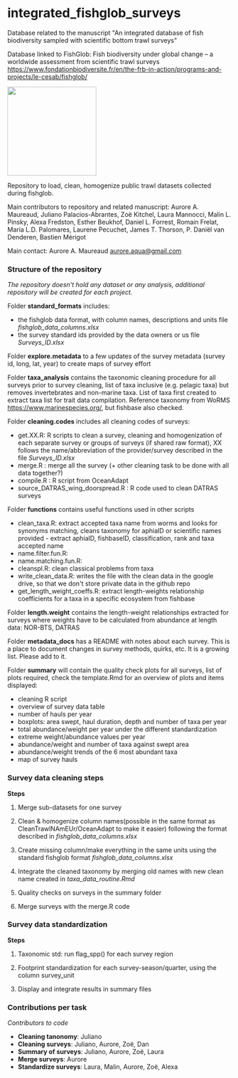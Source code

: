 # integrated_fishglob_surveys
Database related to the manuscript "An integrated database of fish biodiversity sampled with scientific bottom trawl surveys"

Database linked to FishGlob: Fish biodiversity under global change – a worldwide assessment from scientific trawl surveys https://www.fondationbiodiversite.fr/en/the-frb-in-action/programs-and-projects/le-cesab/fishglob/

<img src ="https://github.com/AquaAuma/integrated_fishglob_surveys/blob/main/fishglob_logo.png" width ="200">


Repository to load, clean, homogenize public trawl datasets collected during fishglob.

Main contributors to repository and related manuscript: Aurore A. Maureaud, Juliano Palacios-Abrantes, Zoë Kitchel, Laura Mannocci, Malin L. Pinsky, Alexa Fredston, Esther Beukhof, Daniel L. Forrest, Romain Frelat, Maria L.D. Palomares, Laurene Pecuchet, James T. Thorson, P. Daniël van Denderen, Bastien Mérigot

Main contact: Aurore A. Maureaud aurore.aqua@gmail.com

### Structure of the repository

*The repository doesn't hold any dataset or any analysis, additional repository will be created for each project.*

Folder **standard_formats** includes:
- the fishglob data format, with column names, descriptions and units file *fishglob_data_columns.xlsx*
- the survey standard ids provided by the data owners or us file *Surveys_ID.xlsx*

Folder **explore.metadata** to a few updates of the survey metadata (survey id, long, lat, year) to create maps of survey effort

Folder **taxa_analysis** contains the taxonomic cleaning procedure for all surveys prior to survey cleaning, list of taxa inclusive (e.g. pelagic taxa) but removes invertebrates and non-marine taxa. List of taxa first created to extract taxa list for trait data compilation. Reference taxonomy from WoRMS https://www.marinespecies.org/, but fishbase also checked.

Folder **cleaning.codes** includes all cleaning codes of surveys:
- get.XX.R: R scripts to clean a survey, cleaning and homogenization of each separate survey or groups of surveys (if shared raw format), XX follows the name/abbreviation of the provider/survey described in the file *Surveys_ID.xlsx*
- merge.R : merge all the survey (+ other cleaning task to be done with all data together?)
- compile.R : R script from OceanAdapt
- source_DATRAS_wing_doorspread.R : R code used to clean DATRAS surveys

Folder **functions** contains useful functions used in other scripts
- clean_taxa.R: extract accepted taxa name from worms and looks for synonyms matching, cleans taxonomy for aphiaID or scientific names provided - extract aphiaID, fishbaseID, classification, rank and taxa accepted name
- name.filter.fun.R: 
- name.matching.fun.R: 
- cleanspl.R: clean classical problems from taxa
- write_clean_data.R: writes the file with the clean data in the google drive, so that we don't store private data in the github repo
- get_length_weight_coeffs.R: extract length-weights relationship coefficients for a taxa in a specific ecosystem from fishbase

Folder **length.weight** contains the length-weight relationships extracted for surveys where weights have to be calculated from abundance at length data: NOR-BTS, DATRAS

Folder **metadata_docs** has a README with notes about each survey. This is a place to document changes in survey methods, quirks, etc. It is a growing list. Please add to it.

Folder **summary** will contain the quality check plots for all surveys, list of plots required, check the template.Rmd for an overview of plots and items displayed:
- cleaning R script
- overview of survey data table
- number of hauls per year
- boxplots: area swept, haul duration, depth and number of taxa per year
- total abundance/weight per year under the different standardization
- extreme weight/abundance values per year
- abundance/weight and number of taxa against swept area
- abundance/weight trends of the 6 most abundant taxa
- map of survey hauls


### Survey data cleaning steps

**Steps** 

1. Merge sub-datasets for one survey

2. Clean & homogenize column names(possible in the same format as CleanTrawlNAmEUr/OceanAdapt to make it easier) following the format described in *fishglob_data_columns.xlsx*

3. Create missing column/make everything in the same units using the standard fishglob format *fishglob_data_columns.xlsx*

4. Integrate the cleaned taxonomy by merging old names with new clean name created in *taxa_data_routine.Rmd*

5. Quality checks on surveys in the summary folder

6. Merge surveys with the merge.R code


### Survey data standardization

**Steps**

1. Taxonomic std: run flag_spp() for each survey region

2. Footprint standardization for each survey-season/quarter, using the column survey_unit

3. Display and integrate results in summary files
  

### Contributions per task

*Contributors to code*

- **Cleaning tanonomy**: Juliano 
- **Cleaning surveys**: Juliano, Aurore, Zoë, Dan
- **Summary of surveys**: Juliano, Aurore, Zoë, Laura
- **Merge surveys**: Aurore
- **Standardize surveys**: Laura, Malin, Aurore, Zoë, Alexa
